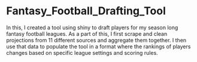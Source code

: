 # Fantasy_Football_Drafting_Tool
In this, I created a tool using shiny to draft players for my season long fantasy football leagues. As a part of this, I first scrape and clean projections from 11 different sources and aggregate them together. I then use that data to populate the tool in a format where the rankings of players changes based on specific league settings and scoring rules.
